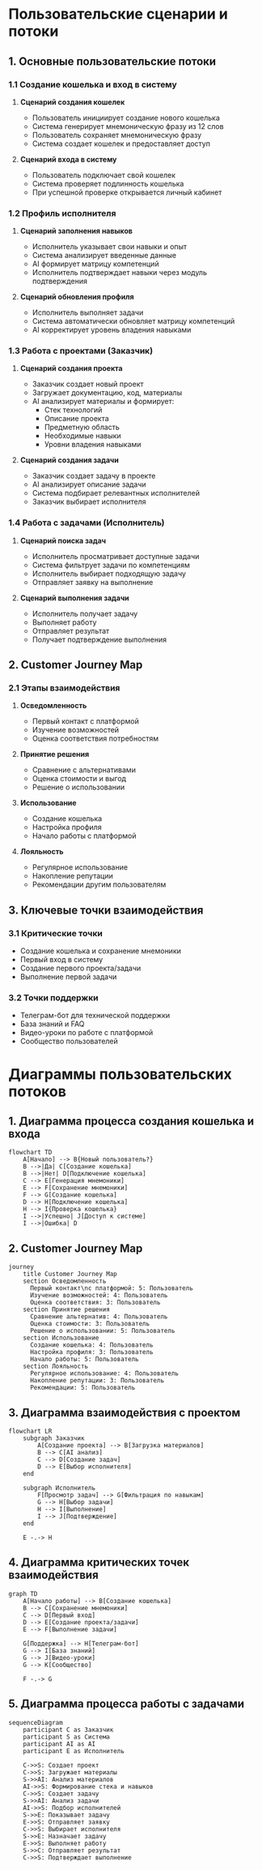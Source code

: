 # Пользовательские сценарии и потоки

## 1. Основные пользовательские потоки

### 1.1 Создание кошелька и вход в систему
1. **Сценарий создания кошелек**
   - Пользователь инициирует создание нового кошелька
   - Система генерирует мнемоническую фразу из 12 слов
   - Пользователь сохраняет мнемоническую фразу
   - Система создает кошелек и предоставляет доступ

2. **Сценарий входа в систему**
   - Пользователь подключает свой кошелек
   - Система проверяет подлинность кошелька
   - При успешной проверке открывается личный кабинет

### 1.2 Профиль исполнителя
1. **Сценарий заполнения навыков**
   - Исполнитель указывает свои навыки и опыт
   - Система анализирует введенные данные
   - AI формирует матрицу компетенций
   - Исполнитель подтверждает навыки через модуль подтверждения

2. **Сценарий обновления профиля**
   - Исполнитель выполняет задачи
   - Система автоматически обновляет матрицу компетенций
   - AI корректирует уровень владения навыками

### 1.3 Работа с проектами (Заказчик)
1. **Сценарий создания проекта**
   - Заказчик создает новый проект
   - Загружает документацию, код, материалы
   - AI анализирует материалы и формирует:
     - Стек технологий
     - Описание проекта
     - Предметную область
     - Необходимые навыки
     - Уровни владения навыками

2. **Сценарий создания задачи**
   - Заказчик создает задачу в проекте
   - AI анализирует описание задачи
   - Система подбирает релевантных исполнителей
   - Заказчик выбирает исполнителя

### 1.4 Работа с задачами (Исполнитель)
1. **Сценарий поиска задач**
   - Исполнитель просматривает доступные задачи
   - Система фильтрует задачи по компетенциям
   - Исполнитель выбирает подходящую задачу
   - Отправляет заявку на выполнение

2. **Сценарий выполнения задачи**
   - Исполнитель получает задачу
   - Выполняет работу
   - Отправляет результат
   - Получает подтверждение выполнения

## 2. Customer Journey Map

### 2.1 Этапы взаимодействия
1. **Осведомленность**
   - Первый контакт с платформой
   - Изучение возможностей
   - Оценка соответствия потребностям

2. **Принятие решения**
   - Сравнение с альтернативами
   - Оценка стоимости и выгод
   - Решение о использовании

3. **Использование**
   - Создание кошелька
   - Настройка профиля
   - Начало работы с платформой

4. **Лояльность**
   - Регулярное использование
   - Накопление репутации
   - Рекомендации другим пользователям

## 3. Ключевые точки взаимодействия

### 3.1 Критические точки
- Создание кошелька и сохранение мнемоники
- Первый вход в систему
- Создание первого проекта/задачи
- Выполнение первой задачи

### 3.2 Точки поддержки
- Телеграм-бот для технической поддержки
- База знаний и FAQ
- Видео-уроки по работе с платформой
- Сообщество пользователей

# Диаграммы пользовательских потоков

## 1. Диаграмма процесса создания кошелька и входа

```mermaid
flowchart TD
    A[Начало] --> B{Новый пользователь?}
    B -->|Да| C[Создание кошелька]
    B -->|Нет| D[Подключение кошелька]
    C --> E[Генерация мнемоники]
    E --> F[Сохранение мнемоники]
    F --> G[Создание кошелька]
    D --> H[Подключение кошелька]
    H --> I{Проверка кошелька}
    I -->|Успешно| J[Доступ к системе]
    I -->|Ошибка| D
```

## 2. Customer Journey Map

```mermaid
journey
    title Customer Journey Map
    section Осведомленность
      Первый контакт\nс платформой: 5: Пользователь
      Изучение возможностей: 4: Пользователь
      Оценка соответствия: 3: Пользователь
    section Принятие решения
      Сравнение альтернатив: 4: Пользователь
      Оценка стоимости: 3: Пользователь
      Решение о использовании: 5: Пользователь
    section Использование
      Создание кошелька: 4: Пользователь
      Настройка профиля: 3: Пользователь
      Начало работы: 5: Пользователь
    section Лояльность
      Регулярное использование: 4: Пользователь
      Накопление репутации: 3: Пользователь
      Рекомендации: 5: Пользователь
```

## 3. Диаграмма взаимодействия с проектом

```mermaid
flowchart LR
    subgraph Заказчик
        A[Создание проекта] --> B[Загрузка материалов]
        B --> C[AI анализ]
        C --> D[Создание задач]
        D --> E[Выбор исполнителя]
    end
    
    subgraph Исполнитель
        F[Просмотр задач] --> G[Фильтрация по навыкам]
        G --> H[Выбор задачи]
        H --> I[Выполнение]
        I --> J[Подтверждение]
    end
    
    E -.-> H
```

## 4. Диаграмма критических точек взаимодействия

```mermaid
graph TD
    A[Начало работы] --> B[Создание кошелька]
    B --> C[Сохранение мнемоники]
    C --> D[Первый вход]
    D --> E[Создание проекта/задачи]
    E --> F[Выполнение задачи]
    
    G[Поддержка] --> H[Телеграм-бот]
    G --> I[База знаний]
    G --> J[Видео-уроки]
    G --> K[Сообщество]
    
    F -.-> G
```

## 5. Диаграмма процесса работы с задачами

```mermaid
sequenceDiagram
    participant C as Заказчик
    participant S as Система
    participant AI as AI
    participant E as Исполнитель
    
    C->>S: Создает проект
    C->>S: Загружает материалы
    S->>AI: Анализ материалов
    AI->>S: Формирование стека и навыков
    C->>S: Создает задачу
    S->>AI: Анализ задачи
    AI->>S: Подбор исполнителей
    S->>E: Показывает задачу
    E->>S: Отправляет заявку
    C->>S: Выбирает исполнителя
    S->>E: Назначает задачу
    E->>S: Выполняет работу
    S->>C: Отправляет результат
    C->>S: Подтверждает выполнение
``` 
